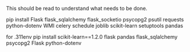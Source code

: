 This should be read to understand what needs to be done.

pip install Flask flask_sqlalchemy flask_socketio psycopg2 psutil requests python-dotenv WMI celery schedule joblib scikit-learn setuptools pandas

for .311env
pip install scikit-learn==1.2.0 flask pandas flask_sqlalchemy psycopg2 Flask python-dotenv